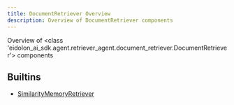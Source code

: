 ```yaml
---
title: DocumentRetriever Overview
description: Overview of DocumentRetriever components
---
```

Overview of <class 'eidolon_ai_sdk.agent.retriever_agent.document_retriever.DocumentRetriever'> components
## Builtins
* [SimilarityMemoryRetriever](/docs/components/documentretriever/similaritymemoryretriever/)